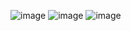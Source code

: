 ![image](https://github.com/ayushi0308/PRODIGY_WD_01/assets/75728906/7634a86a-cf46-4892-8923-e07f63e264b1)
![image](https://github.com/ayushi0308/PRODIGY_WD_01/assets/75728906/4e7f0ad3-3d52-4726-b403-56cdcd9e9bbb)
![image](https://github.com/ayushi0308/PRODIGY_WD_01/assets/75728906/f74c6f6e-e4cc-4896-a85c-42b7b24c170b)


